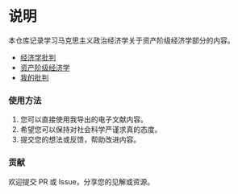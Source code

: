# 说明

本仓库记录学习马克思主义政治经济学关于资产阶级经济学部分的内容。

* [经济学批判](<Critique of Economics/Part-statment.md>)
* [资产阶级经济学](https://app.gitbook.com/s/BFwoRAQQfHmNg6hzVIHZ/)
* [我的批判](https://app.gitbook.com/s/3TsgWw4fhSJHOeE7Sb4f/)

### 使用方法

1. 您可以直接使用我导出的电子文献内容。
2. 希望您可以保持对社会科学严谨求真的态度。
3. 提交您的想法或反馈，帮助改进内容。

### 贡献

欢迎提交 PR 或 Issue，分享您的见解或资源。
